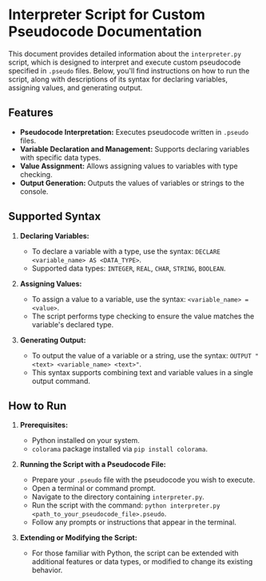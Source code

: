 
# Interpreter Script for Custom Pseudocode Documentation

This document provides detailed information about the `interpreter.py` script, which is designed to interpret and execute custom pseudocode specified in `.pseudo` files. Below, you'll find instructions on how to run the script, along with descriptions of its syntax for declaring variables, assigning values, and generating output.

## Features

- **Pseudocode Interpretation:** Executes pseudocode written in `.pseudo` files.
- **Variable Declaration and Management:** Supports declaring variables with specific data types.
- **Value Assignment:** Allows assigning values to variables with type checking.
- **Output Generation:** Outputs the values of variables or strings to the console.

## Supported Syntax

1. **Declaring Variables:**
   - To declare a variable with a type, use the syntax: `DECLARE <variable_name> AS <DATA_TYPE>`.
   - Supported data types: `INTEGER`, `REAL`, `CHAR`, `STRING`, `BOOLEAN`.

2. **Assigning Values:**
   - To assign a value to a variable, use the syntax: `<variable_name> = <value>`.
   - The script performs type checking to ensure the value matches the variable's declared type.

3. **Generating Output:**
   - To output the value of a variable or a string, use the syntax: `OUTPUT "<text> <variable_name> <text>"`.
   - This syntax supports combining text and variable values in a single output command.

## How to Run

1. **Prerequisites:**
   - Python installed on your system.
   - `colorama` package installed via `pip install colorama`.

2. **Running the Script with a Pseudocode File:**
   - Prepare your `.pseudo` file with the pseudocode you wish to execute.
   - Open a terminal or command prompt.
   - Navigate to the directory containing `interpreter.py`.
   - Run the script with the command: `python interpreter.py <path_to_your_pseudocode_file>.pseudo`.
   - Follow any prompts or instructions that appear in the terminal.

3. **Extending or Modifying the Script:**
   - For those familiar with Python, the script can be extended with additional features or data types, or modified to change its existing behavior.
